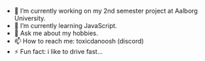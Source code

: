 - 🔭 I’m currently working on my 2nd semester project at Aalborg University.
- 🌱 I’m currently learning JavaScript.
- 💬 Ask me about my hobbies.
- 📫 How to reach me: toxicdanoosh (discord)
- ⚡ Fun fact: i like to drive fast...
